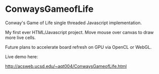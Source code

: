 # ConwaysGameofLife
Conway's Game of Life single threaded Javascript implementation.

My first ever HTML/Javascript project.  Move mouse over canvas to draw more live cells.

Future plans to accelerate board refresh on GPU via OpenCL or WebGL.

Live demo here:

http://acsweb.ucsd.edu/~aqt004/ConwaysGameofLife.html
